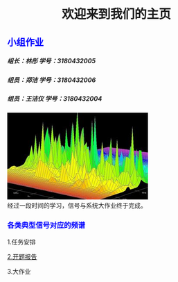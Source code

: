 <IDOCTYPE html>
<head>
<meta charset="utf-8">
</head>
<body>
<h1><center>欢迎来到我们的主页</center></h1>
<h2 style="color:blue;">小组作业</h2>
<h5>组长：林彤   学号：3180432005</h5> 
<h5>组员：郑洁   学号：3180432006</h5>
<h5>组员：王洁仪 学号：3180432004</h5>
<p>
<p1>
<img src="timg.jpg">
<br>
</p1> 经过一段时间的学习，信号与系统大作业终于完成。
</p>
<h3 style="color:blue;">各类典型信号对应的频谱</h3>
<p>
<p1>1.任务安排</p1>
</p>
<p>
<p1><a href="https://github.com/13123891831/hello/blob/master/report.docx">2.开题报告</a></p1>
</p>
<p>
<p1>3.大作业</p1>
</p>
</body>
</html>
